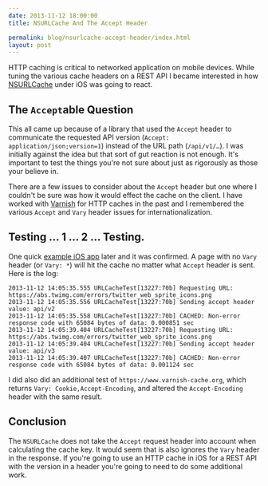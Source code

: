 ```yaml
---
date: 2013-11-12 18:00:00
title: NSURLCache And The Accept Header

permalink: blog/nsurlcache-accept-header/index.html
layout: post
---
```


HTTP caching is critical to networked application on mobile devices. While tuning the various cache headers on a REST API I became interested in how [NSURLCache](https://developer.apple.com/library/ios/documentation/Cocoa/Reference/Foundation/Classes/NSURLCache_Class/Reference/Reference.html) under iOS was going to react.

## The `Accept`able Question

This all came up because of a library that used the `Accept` header to communicate the requested API version (`Accept: application/json;version=1`) instead of the URL path (`/api/v1/…`). I was initially against the idea but that sort of gut reaction is not enough. It's important to test the things you're not sure about just as rigorously as those your believe in.

There are a few issues to consider about the `Accept` header but one where I couldn't be sure was how it would effect the cache on the client. I have worked with [Varnish](https://www.varnish-cache.org) for HTTP caches in the past and I remembered the various `Accept` and `Vary` header issues for internationalization.

## Testing … 1 … 2 … Testing.

One quick [example iOS app](https://github.com/mzsanford/URLCacheTest) later and it was confirmed. A page with no `Vary` header (or `Vary: *`) will hit the cache no matter what `Accept` header is sent. Here is the log:

    2013-11-12 14:05:35.555 URLCacheTest[13227:70b] Requesting URL: https://abs.twimg.com/errors/twitter_web_sprite_icons.png
    2013-11-12 14:05:35.556 URLCacheTest[13227:70b] Sending accept header value: api/v2
    2013-11-12 14:05:35.558 URLCacheTest[13227:70b] CACHED: Non-error response code with 65084 bytes of data: 0.000851 sec
    2013-11-12 14:05:39.404 URLCacheTest[13227:70b] Requesting URL: https://abs.twimg.com/errors/twitter_web_sprite_icons.png
    2013-11-12 14:05:39.404 URLCacheTest[13227:70b] Sending accept header value: api/v3
    2013-11-12 14:05:39.407 URLCacheTest[13227:70b] CACHED: Non-error response code with 65084 bytes of data: 0.001124 sec

I did also did an additional test of `https://www.varnish-cache.org`, which returns `Vary: Cookie,Accept-Encoding`, and altered the `Accept-Encoding` header with the same result.

## Conclusion

The `NSURLCache` does not take the `Accept` request header into account when calculating the cache key. It would seem that is also ignores the `Vary` header in the response. If you're going to use an HTTP cache in iOS for a REST API with the version in a header you're going to need to do some additional work.
